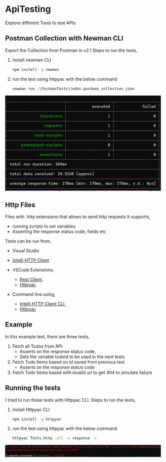 # ApiTesting
Explore different Tools to test APIs

## Postman Collection with Newman CLI
Export the Collection from Postman in v2.1
Steps to run the tests,
1. Install newman CLI
    ```bash
    npm install -g newman
    ```
2. run the test using httpyac with the below command
    ```bash
    newman run .\PostmanTests\todos.postman_collection.json
    ```

![ExecutionResult](image.png)

## Http Files
Files with .http extensions that allows to send http requests 
It supports, 
* running scripts to set variables 
* Asserting the response status code, fields etc


Tests can be run from, 
* Visual Studio
* [Intellj HTTP Client](https://www.jetbrains.com/help/idea/http-client-in-product-code-editor.html)
* VSCode Extensions,
    * [Rest Client](https://marketplace.visualstudio.com/items?itemName=humao.rest-client), 
    * [Httpyac](https://marketplace.visualstudio.com/items?itemName=anweber.vscode-httpyac)

* Command line using,
    * [Intellj HTTP Client CLI](https://blog.jetbrains.com/idea/2022/12/http-client-cli-run-requests-and-tests-on-ci/),
    * [Httpyac](https://httpyac.github.io/guide/installation_cli.html)


## Example
In this example test, there are three tests,<br>
1. Fetch all Todos from API<br>
    * Asserts on the response status code,
    * Sets the variable todoId to be used in the next tests
2. Fetch Todo Items based on Id saved from previous test
    * Asserts on the response status code
3. Fetch Todo Items based with invalid url to get 404 to simulate failure
        

## Running the tests
I tried to run these tests with Httpyac CLI.
Steps to run the tests,
1. Install Httpyac CLI
    ```bash
    npm install -g httpyac 
    ```
2. run the test using httpyac with the below command
    ```bash
    httpyac Tests.http -all -o response -v
    ```
    
![Test Result](image-1.png)